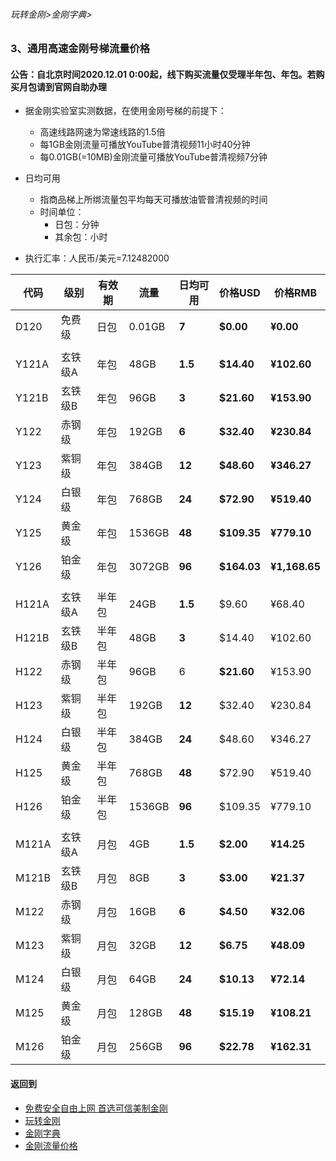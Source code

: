 ###### 玩转金刚>金刚字典>
### 3、通用高速金刚号梯流量价格
#### 公告：自北京时间2020.12.01 0:00起，线下购买流量仅受理半年包、年包。若购买月包请到官网自助办理
- 据金刚实验室实测数据，在使用金刚号梯的前提下：
  - 高速线路网速为常速线路的1.5倍
  - 每1GB金刚流量可播放YouTube普清视频11小时40分钟
  - 每0.01GB(=10MB)金刚流量可播放YouTube普清视频7分钟

- 日均可用
  - 指商品梯上所绑流量包平均每天可播放油管普清视频的时间
  - 时间单位：
    - 日包：分钟
    - 其余包：小时

- 执行汇率：人民币/美元=7.12482000

|代码|级别|有效期|流量|日均可用|价格USD|价格RMB|
|----|----| ------|-|-----| ------|------| 
| D120|免费级 |日包|0.01GB| <strong> 7| <strong> $0.00| <strong> ¥0.00|
|||||||
| Y121A|玄铁级A |年包|48GB| <strong> 1.5| <strong> $14.40| <strong> ¥102.60|
| Y121B|玄铁级B |年包|96GB| <strong> 3| <strong> $21.60| <strong> ¥153.90|
| Y122|赤钢级 |年包|192GB| <strong> 6| <strong> $32.40| <strong> ¥230.84|
| Y123|紫铜级 |年包|384GB| <strong> 12| <strong> $48.60| <strong> ¥346.27|
| Y124|白银级 |年包|768GB| <strong> 24| <strong> $72.90| <strong> ¥519.40|
| Y125|黄金级 |年包|1536GB| <strong> 48| <strong> $109.35| <strong> ¥779.10|
| Y126|铂金级 |年包|3072GB| <strong> 96| <strong> $164.03| <strong> ¥1,168.65|
|||||||
| H121A|玄铁级A |半年包|24GB| <strong> 1.5|$9.60|¥68.40|
| H121B|玄铁级B |半年包|48GB| <strong> 3|$14.40| ¥102.60|
| H122|赤钢级 |半年包|96GB|6| <strong> $21.60|¥153.90|
| H123|紫铜级 |半年包|192GB| <strong> 12|$32.40|¥230.84|
| H124|白银级 |半年包|384GB| <strong> 24|$48.60|¥346.27|
| H125|黄金级 |半年包|768GB| <strong> 48|$72.90|¥519.40|
| H126|铂金级 |半年包|1536GB| <strong> 96|$109.35|¥779.10|
|||||||
| M121A|玄铁级A |月包|4GB| <strong> 1.5| <strong> $2.00| <strong> ¥14.25|
| M121B|玄铁级B |月包|8GB| <strong> 3| <strong> $3.00| <strong> ¥21.37|
| M122|赤钢级 |月包|16GB| <strong> 6| <strong> $4.50| <strong> ¥32.06|
| M123|紫铜级 |月包|32GB| <strong> 12| <strong> $6.75| <strong> ¥48.09|
| M124|白银级 |月包|64GB| <strong> 24| <strong> $10.13| <strong> ¥72.14|
| M125|黄金级 |月包|128GB| <strong> 48| <strong> $15.19| <strong> ¥108.21|
| M126|铂金级 |月包|256GB| <strong> 96| <strong> $22.78| <strong> ¥162.31|

#### 返回到
- [免费安全自由上网 首选可信美制金刚](https://github.com/a2zitpro/web/blob/master/%E5%BE%80%E5%90%8E%E7%BF%BB.md)
- [玩转金刚](https://github.com/a2zitpro/web/blob/master/LadderFree/A.md)
- [金刚字典](https://github.com/a2zitpro/web/blob/master/LadderFree/kkDictionary/KKDictionary.md)
- [金刚流量价格](https://github.com/a2zitpro/web/blob/master/LadderFree/kkDictionary/Price/KKDTPrice.md)
